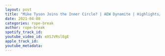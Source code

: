 ```yaml
---
layout: post
title: "Mike Tyson Joins the Inner Circle? | AEW Dynamite | Highlights/Review"
date: 2021-04-08
categories: rope-break
author: rope-break
spotify_track_id: 
youtube_video_id: eXSJVRslEgE
apple_track_id: 
youtube_metadata: 
---
```

